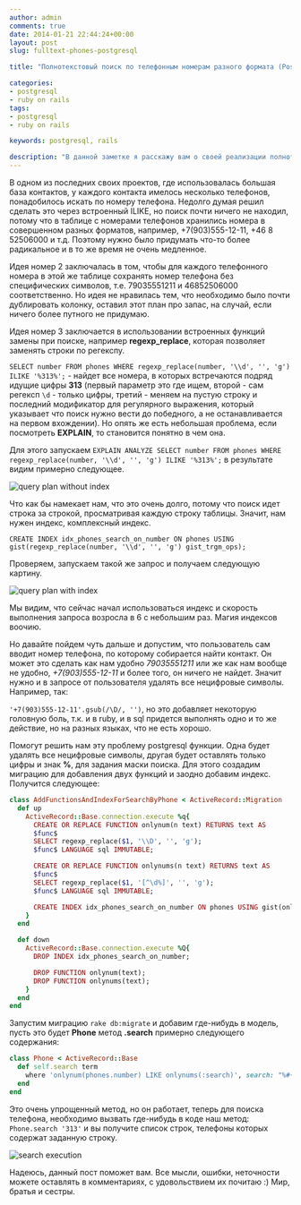 ```yaml
---
author: admin
comments: true
date: 2014-01-21 22:44:24+00:00
layout: post
slug: fulltext-phones-postgresql

title: "Полнотекстовый поиск по телефонным номерам разного формата (PostgreSQL)"

categories:
- postgresql
- ruby on rails
tags:
- postgresql
- ruby on rails

keywords: postgresql, rails

description: "В данной заметке я расскажу вам о своей реализации полнотекстового поиска по номерам телефонам разного формата: где есть плюс в начале, где дефисы, где скобки, а где вообще только цифры."
---
```


В одном из последних своих проектов, где использовалась большая база контактов, у каждого контакта имелось несколько телефонов, понадобилось искать по номеру телефона. Недолго думая решил сделать это через встроенный ILIKE, но поиск почти ничего не находил, потому что в таблице с номерами телефонов хранились номера в совершенном разных форматов, например, +7(903)555-12-11, +46 8 52506000 и т.д. Поэтому нужно было придумать что-то более радикальное и в то же время не очень медленное. <!--more-->

Идея номер 2 заключалась в том, чтобы для каждого телефонного номера в этой же таблице сохранять номер телефона без специфических символов, т.е. 79035551211 и 46852506000 соответственно. Но идея не нравилась тем, что необходимо было почти дублировать колонку, оставил этот план про запас, на случай, если ничего более путного не придумаю.

Идея номер 3 заключается в использовании встроенных функций замены при поиске, например **regexp_replace**, которая позволяет заменять строки по регекспу.

`SELECT number FROM phones WHERE regexp_replace(number, '\\d', '', 'g') ILIKE '%313%';` - найдет все номера, в которых встречаются подряд идущие цифры **313** (первый параметр это где ищем, второй - сам регексп `\d` - только цифры, третий - меняем на пустую строку и последний модификатор для регулярного выражения, который указывает что поиск нужно вести до победного, а не останавливается на первом вхождении).  Но опять же есть небольшая проблема, если посмотреть **EXPLAIN**, то становится понятно в чем она.

Для этого запускаем `EXPLAIN ANALYZE SELECT number FROM phones WHERE regexp_replace(number, '\\d', '', 'g') ILIKE '%313%';` в результате видим примерно следующее.


![query plan without index](http://zudochk.in/uploads/asset/image/52/huge_Screenshot_2014-01-21_20.31.34.png)

Что как бы намекает нам, что это очень долго, потому что поиск идет строка за строкой, просматривая каждую строку таблицы. Значит, нам нужен индекс, комплексный индекс.

`CREATE INDEX idx_phones_search_on_number ON phones USING gist(regexp_replace(number, '\\d', '', 'g') gist_trgm_ops);`

Проверяем, запускаем такой же запрос и получаем следующую картину.

![query plan with index](http://zudochk.in/uploads/asset/image/53/huge_Screenshot_2014-01-21_21.48.18.png)

Мы видим, что сейчас начал использоваться индекс и скорость выполнения запроса возросла в 6 с небольшим раз. Магия индексов воочию.

Но давайте пойдем чуть дальше и допустим, что пользователь сам вводит номер телефона, по которому собирается найти контакт. Он может это сделать как нам удобно *79035551211* или же как нам вообще не удобно, *+7(903)555-12-11* и более того, он ничего не найдет. Значит нужно и в запросе от пользователя удалять все нецифровые символы. Например, так:

`'+7(903)555-12-11'.gsub(/\D/, '')`, но это добавляет некоторую головную боль, т.к. и в ruby, и в sql придется выполнять одно и то же действие, но на разных языках, что не есть хорошо.

Помогут решить нам эту проблему postgresql функции. Одна будет удалять все нецифровые символы, другая будет оставлять только цифры и знак **%**, для задания маски поиска. Для этого создадим миграцию для добавления двух функций и заодно добавим индекс. Получится следующее:

``` ruby
class AddFunctionsAndIndexForSearchByPhone < ActiveRecord::Migration
  def up
    ActiveRecord::Base.connection.execute %q{
      CREATE OR REPLACE FUNCTION onlynum(n text) RETURNS text AS
      $func$
      SELECT regexp_replace($1, '\\D', '', 'g');
      $func$ LANGUAGE sql IMMUTABLE;

      CREATE OR REPLACE FUNCTION onlynums(n text) RETURNS text AS
      $func$
      SELECT regexp_replace($1, '[^\d%]', '', 'g');
      $func$ LANGUAGE sql IMMUTABLE;

      CREATE INDEX idx_phones_search_on_number ON phones USING gist(onlynum(number) gist_trgm_ops);
    }
  end

  def down
    ActiveRecord::Base.connection.execute %Q{
      DROP INDEX idx_phones_search_on_number;

      DROP FUNCTION onlynum(text);
      DROP FUNCTION onlynums(text);
    }
  end
end
```

Запустим миграцию `rake db:migrate` и добавим где-нибудь в модель, пусть это будет **Phone** метод **.search** примерно следующего содержания:

``` ruby
class Phone < ActiveRecord::Base
  def self.search term
    where 'onlynum(phones.number) LIKE onlynums(:search)', search: "%#{term}%"
  end
end
```

Это очень упрощенный метод, но он работает, теперь для поиска телефона, необходимо вызвать где-нибудь в коде наш метод: `Phone.search '313'` и вы получите список строк, телефоны которых содержат заданную строку.

![search execution](http://zudochk.in/uploads/asset/image/54/huge_Screenshot_2014-01-21_22.39.20.png)

Надеюсь, данный пост поможет вам. Все мысли, ошибки, неточности можете оставлять в комментариях, с удовольствием их почитаю :) Мир, братья и сестры.

